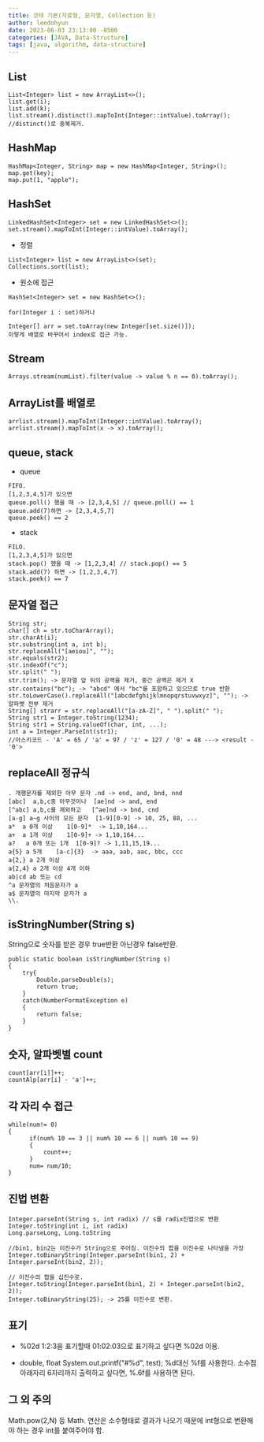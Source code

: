 ```yaml
---
title: 코테 기본(자료형, 문자열, Collection 등)
author: leedohyun
date: 2023-06-03 23:13:00 -0500
categories: [JAVA, Data-Structure]
tags: [java, algorithm, data-structure]
---
```


## List

```
List<Integer> list = new ArrayList<>();
list.get(i);
list.add(k);
list.stream().distinct().mapToInt(Integer::intValue).toArray(); 
//distinct()로 중복제거.
```

## HashMap

```
HashMap<Integer, String> map = new HashMap<Integer, String>();
map.get(key);
map.put(1, "apple");
```

## HashSet

```
LinkedHashSet<Integer> set = new LinkedHashSet<>();
set.stream().mapToInt(Integer::intValue).toArray();
```

- 정렬

```
List<Integer> list = new ArrayList<>(set);
Collections.sort(list);
```

- 원소에 접근

```
HashSet<Integer> set = new HashSet<>();

for(Integer i : set)하거나

Integer[] arr = set.toArray(new Integer[set.size()]);
이렇게 배열로 바꾸어서 index로 접근 가능.
```

## Stream

```
Arrays.stream(numList).filter(value -> value % n == 0).toArray();
```

## ArrayList를 배열로

```
arrlist.stream().mapToInt(Integer::intValue).toArray();
arrlist.stream().mapToInt(x -> x).toArray();
```

## queue, stack

- queue

```
FIFO.
[1,2,3,4,5]가 있으면
queue.poll() 했을 때 -> [2,3,4,5] // queue.poll() == 1
queue.add(7)하면 -> [2,3,4,5,7]
queue.peek() == 2
```

- stack

```
FILO.
[1,2,3,4,5]가 있으면
stack.pop() 했을 때 -> [1,2,3,4] // stack.pop() == 5
stack.add(7) 하면 -> [1,2,3,4,7]
stack.peek() == 7
```

## 문자열 접근

```
String str;
char[] ch = str.toCharArray();
str.charAt(i);
str.substring(int a, int b);
str.replaceAll("[aeiou]", "");
str.equals(str2);
str.indexOf("c");
str.split(" ");
str.trim(); -> 문자열 앞 뒤의 공백을 제거, 중간 공백은 제거 X
str.contains("bc"); -> "abcd" 에서 "bc"를 포함하고 있으므로 true 반환
str.toLowerCase().replaceAll("[abcdefghijklmnopqrstuvwxyz]", ""); -> 알파벳 전부 제거
String[] strarr = str.replaceAll("[a-zA-Z]", " ").split(" ");
String str1 = Integer.toString(1234);
String str1 = String.valueOf(char, int, ...);
int a = Integer.ParseInt(str1);
//아스키코드 - 'A' = 65 / 'a' = 97 / 'z' = 127 / '0' = 48 ---> <result - '0'>
```

## replaceAll 정규식
```
. 개행문자를 제외한 아무 문자 .nd -> end, and, bnd, nnd
[abc]  a,b,c중 아무것이나  [ae]nd -> and, end
[^abc] a,b,c를 제외하고   [^ae]nd -> bnd, cnd
[a-g] a~g 사이의 모든 문자  [1-9][0-9] -> 10, 25, 88, ...
a*  a 0개 이상    1[0-9]*  -> 1,10,164...
a+  a 1개 이상    1[0-9]+ -> 1,10,164...
a?   a 0개 또는 1개  1[0-9]? -> 1,11,15,19...
a{5} a 5개    [a-c]{3}  -> aaa, aab, aac, bbc, ccc
a{2,} a 2개 이상
a{2,4} a 2개 이상 4개 이하
ab|cd ab 또는 cd 
^a 문자열의 처음문자가 a
a$ 문자열의 마지막 문자가 a
\\. 
```

## isStringNumber(String s)

String으로 숫자를 받은 경우 true반환 아닌경우 false반환.

```
public static boolean isStringNumber(String s)  
{  
	try{  
		Double.parseDouble(s);  
		return true;  
	}  
	catch(NumberFormatException e)  
	{  
		return false;  
	}  
}
```

## 숫자, 알파벳별 count

```
count[arr[i]]++;
countAlp[arr[i] - 'a']++;
```

## 각 자리 수 접근

```
while(num!= 0)
{
      if(num% 10 == 3 || num% 10 == 6 || num% 10 == 9)
      {
          count++;
      }
      num= num/10;
}
```

## 진법 변환
```
Integer.parseInt(String s, int radix) // s를 radix진법으로 변환
Integer.toString(int i, int radix)
Long.parseLong, Long.toString
```

```
//bin1, bin2는 이진수가 String으로 주어짐. 이진수의 합을 이진수로 나타냄을 가정
Integer.toBinaryString(Integer.parseInt(bin1, 2) + Integer.parseInt(bin2, 2)); 

// 이진수의 합을 십진수로.
Integer.toString(Integer.parseInt(bin1, 2) + Integer.parseInt(bin2, 2)); 
Integer.toBinaryString(25); -> 25를 이진수로 변환.
```

##  표기

- %02d
1:2:3을 표기할때 01:02:03으로 표기하고 싶다면 %02d 이용.

- double, float
System.out.printf("#%d", test); %d대신 %f를 사용한다.
소수점 아래자리 6자리까지 출력하고 싶다면, %.6f를 사용하면 된다.

## 그 외 주의

Math.pow(2,N) 등 Math. 연산은 소수형태로 결과가 나오기 때문에 int형으로 변환해야 하는 경우 int를 붙여주어야 함.

